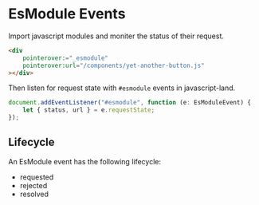 # EsModule Events

Import javascript modules and moniter the status of their request.

```html
<div
	pointerover:="_esmodule"
	pointerover:url="/components/yet-another-button.js"
></div>
```

Then listen for request state with `#esmodule` events in javascript-land.

```ts
document.addEventListener("#esmodule", function (e: EsModuleEvent) {
	let { status, url } = e.requestState;
});
```

## Lifecycle

An EsModule event has the following lifecycle:

- requested
- rejected
- resolved
